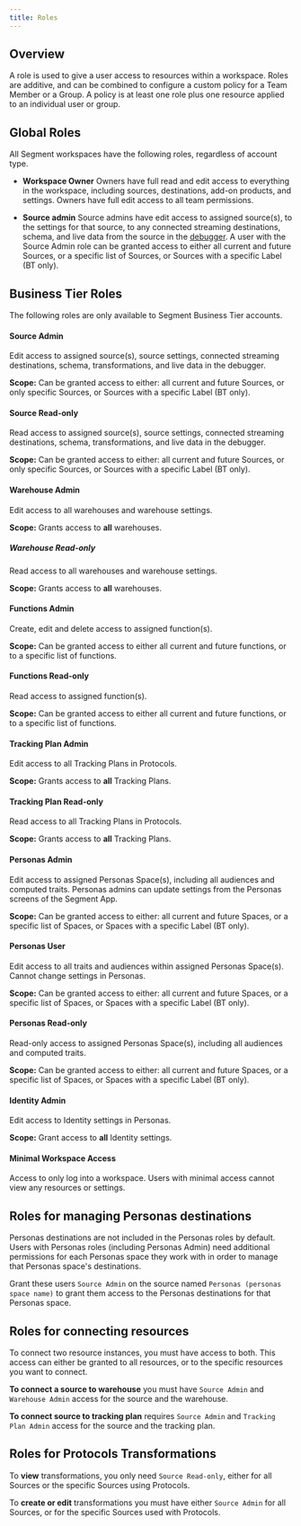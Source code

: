 ```yaml
---
title: Roles
---
```


## Overview

A role is used to give a user access to resources within a workspace. Roles are additive, and can be combined to configure a custom policy for a Team Member or a Group. A policy is at least one role plus one resource applied to an individual user or group.

## Global Roles

All Segment workspaces have the following roles, regardless of account type.

- **Workspace Owner**
  Owners have full read and edit access to everything in the workspace, including sources, destinations, add-on products, and settings. Owners have full edit access to all team permissions.

- **Source admin**
  Source admins have edit access to assigned source(s), to the settings for that source, to any connected streaming destinations, schema, and live data from the source in the [debugger](/docs/connections/sources/debugger/). A user with the Source Admin role can be granted access to either all current and future Sources, or a specific list of Sources, or Sources with a specific Label (BT only).


## Business Tier Roles

The following roles are only available to Segment Business Tier accounts.

#### Source Admin

Edit access to assigned source(s), source settings, connected streaming destinations, schema, transformations, and live data in the debugger.

**Scope:** Can be granted access to either: all current and future Sources, or  only specific Sources, or Sources with a specific Label (BT only).

#### Source Read-only

Read access to assigned source(s), source settings, connected streaming destinations, schema, transformations, and live data in the debugger.

**Scope:** Can be granted access to either: all current and future Sources, or  only specific Sources, or Sources with a specific Label (BT only).

#### Warehouse Admin

Edit access to all warehouses and warehouse settings.

**Scope:** Grants access to **all** warehouses.

##### Warehouse Read-only

Read access to all warehouses and warehouse settings.

**Scope:** Grants access to **all** warehouses.

#### Functions Admin

Create, edit and delete access to assigned function(s).

**Scope:** Can be granted access to either all current and future functions, or to a specific list of functions.

#### Functions Read-only

Read access to assigned function(s).

**Scope:** Can be granted access to either all current and future functions, or to a specific list of functions.

#### Tracking Plan Admin

Edit access to all Tracking Plans in Protocols.

**Scope:** Grants access to **all** Tracking Plans.

#### Tracking Plan Read-only

Read access to all Tracking Plans in Protocols.

**Scope:** Grants access to **all** Tracking Plans.

#### Personas Admin

Edit access to assigned Personas Space(s), including all audiences and computed traits. Personas admins can update settings from the Personas screens of the Segment App.

**Scope:** Can be granted access to either: all current and future Spaces, or a specific list of Spaces, or Spaces with a specific Label (BT only).

#### Personas User
Edit access to all traits and audiences within assigned Personas Space(s). Cannot change settings in Personas.

**Scope:** Can be granted access to either: all current and future Spaces, or a specific list of Spaces, or Spaces with a specific Label (BT only).

#### Personas Read-only
Read-only access to assigned Personas Space(s), including all audiences and computed traits.

**Scope:** Can be granted access to either: all current and future Spaces, or a specific list of Spaces, or Spaces with a specific Label (BT only).

#### Identity Admin

Edit access to Identity settings in Personas.

**Scope:** Grant access to **all** Identity settings.

#### Minimal Workspace Access
Access to only log into a workspace. Users with minimal access cannot view any resources or settings.

<!--
## Privacy Mode

The Segment App does not show detected Personally Identifiable Information (PII) to workspace members if the information matches specific expected formats for PII. When PII Access is turned “off”, detected PII is masked based on [red or yellow default matchers](/docs/privacy/portal/#default-pii-matchers) and any [custom matchers](/docs/privacy/portal/#custom-pii-matchers) defined in the Privacy Portal.

Workspace Owners can grant specific individuals or groups access to PII from their Access Management settings. PII Access only applies to the resources a user or user group has access to; it does not expand a user's access beyond the original scope. All Workspace Owners have PII access by default.
-->

## Roles for managing Personas destinations

Personas destinations are not included in the Personas roles by default. Users with Personas roles (including Personas Admin) need additional permissions for each Personas space they work with in order to manage that Personas space's destinations.

Grant these users `Source Admin` on the source named `Personas (personas space name)` to grant them access to the Personas destinations for that Personas space.

## Roles for connecting resources

To connect two resource instances, you must have access to both. This access can either be granted to all resources, or to the specific resources you want to connect.

**To connect a source to warehouse** you must have `Source Admin` and `Warehouse Admin` access for the source and the warehouse.

**To connect source to tracking plan** requires `Source Admin` and `Tracking Plan Admin` access for the source and the tracking plan.


## Roles for Protocols Transformations

To **view** transformations, you only need `Source Read-only`, either for all Sources or the specific Sources using Protocols.

To **create or edit** transformations you must have either `Source Admin` for all Sources, or for the specific Sources used with Protocols.
